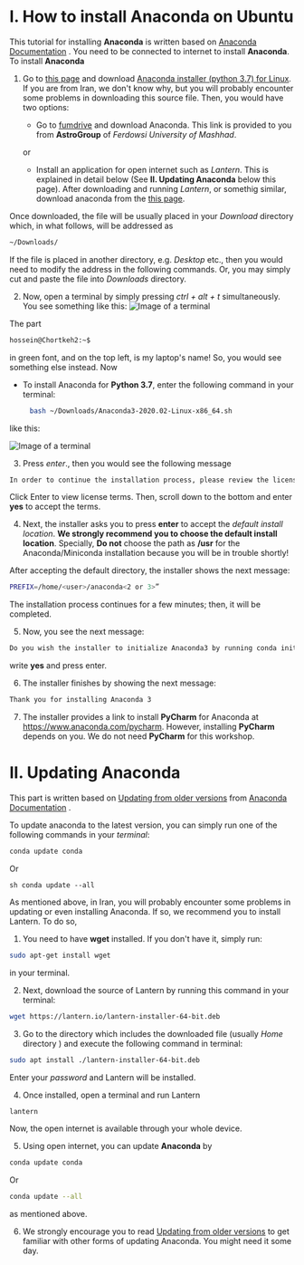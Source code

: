 # I. How to install Anaconda on Ubuntu

This tutorial for installing **Anaconda** is written based on
[Anaconda Documentation](https://docs.anaconda.com/anaconda/install/linux/)
. You need to be connected to internet to install **Anaconda**. To install **Anaconda**

1. Go to 
[this page](https://www.anaconda.com/products/individual#linux) 
and download [Anaconda installer (python 3.7) for Linux](https://repo.anaconda.com/archive/Anaconda3-2020.02-Linux-x86_64.sh). If you are from Iran, we don't know why, but you will probably encounter some problems in downloading this source file. Then, you would have two options:


   - Go to 
   [fumdrive](https://fumdrive.um.ac.ir/index.php/s/eFzf63ZHn8WPLqF) 
   and download Anaconda. This link is provided to you from **AstroGroup** of *Ferdowsi University of Mashhad*.
   
   or
   
   - Install an application for open internet such as *Lantern*. This is explained in detail below (See **II. Updating Anaconda** below this page). After downloading and running *Lantern*, or somethig similar, download anaconda from the 
[this page](https://www.anaconda.com/products/individual#linux).

Once downloaded, the file will be usually placed in your *Download* directory which, in what follows, will be addressed as
```sh
~/Downloads/
````
If the file is placed in another directory, e.g. *Desktop* etc., then you would need to modify the address in the following commands. Or, you may simply cut and paste the file into *Downloads* directory.

2. Now, open a terminal by simply pressing *ctrl + alt + t* simultaneously. You see something like this:
![Image of a terminal](https://github.com/Shenavar/pics/blob/master/1.jpg)

The part 
```sh
hossein@Chortkeh2:~$
````
in green font, and on the top left, is my laptop's name! So, you would see something else instead. Now

   - To install Anaconda for **Python 3.7**, enter the following command in your terminal:
   ```sh
        bash ~/Downloads/Anaconda3-2020.02-Linux-x86_64.sh
   ````

like this:

![Image of a terminal](https://github.com/Shenavar/pics/blob/master/2.jpg)


3. Press *enter*., then you would see the following message 

  ```sh
  In order to continue the installation process, please review the license agreement.
  ````
  Click Enter to view license terms. Then, scroll down to the bottom and enter **yes** to accept the terms.
  
  
4. Next, the installer asks you to press **enter** to accept the *default install location*. **We strongly recommend you to choose the default install location**. Specially, **Do not** choose the path as **/usr** for the Anaconda/Miniconda installation because you will be in trouble shortly!

After accepting the default directory, the installer shows the next message: 
```sh
PREFIX=/home/<user>/anaconda<2 or 3>”
````

The installation process continues for a few minutes; then, it will be completed.

5. Now, you see the next message:
  ```sh
  Do you wish the installer to initialize Anaconda3 by running conda init?
  ````
  
write **yes** and press enter.  
  
6. The installer finishes by showing the next message:
  ```sh
  Thank you for installing Anaconda 3
  ````
  
7. The installer provides a link to install **PyCharm** for Anaconda at https://www.anaconda.com/pycharm. However, installing **PyCharm** depends on you. We do not need **PyCharm** for this workshop.

# II. Updating Anaconda

This part is written based on
[Updating from older versions](https://docs.anaconda.com/anaconda/install/update-version/) from 
[Anaconda Documentation](https://docs.anaconda.com/anaconda/install/linux/)
.

To update anaconda to the latest version, you can simply run one of the following commands in your *terminal*:

```sh
conda update conda
````

Or 

```
sh conda update --all
````

As mentioned above, in Iran, you will probably encounter some problems in updating or even installing Anaconda. If so, we recommend you to install Lantern. To do so,

1. You need to have **wget** installed. If you don't have it, simply run:

```sh
sudo apt-get install wget
````

in your terminal.


2. Next, download the source of Lantern by running this command in your terminal:

```sh
wget https://lantern.io/lantern-installer-64-bit.deb
````


3. Go to the directory which includes the downloaded file (usually *Home* directory ) and execute the following command in terminal:

```sh
sudo apt install ./lantern-installer-64-bit.deb
````

Enter your *password* and Lantern will be installed. 


4. Once installed, open a terminal and run Lantern

```sh
lantern
````

Now, the open internet is available through your whole device.


5. Using open internet, you can update **Anaconda** by 

```sh
conda update conda
````

Or 

```sh
conda update --all
````

as mentioned above.

6. We strongly encourage you to read 
[Updating from older versions](https://docs.anaconda.com/anaconda/install/update-version/) 
to get familiar with other forms of updating Anaconda. You might need it some day.
